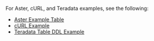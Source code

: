 For Aster, cURL, and Teradata examples, see the following:

* [Aster Example Table](aster.md)
* [cURL Example](streamer.md)
* [Teradata Table DDL Example](teradata.md)
